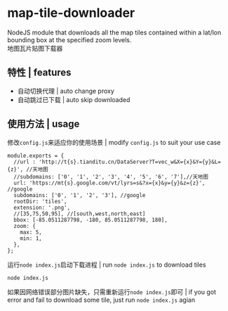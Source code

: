 # map-tile-downloader

NodeJS module that downloads all the map tiles contained within a lat/lon bounding box at the specified zoom levels.  
地图瓦片贴图下载器

## 特性 | features

- 自动切换代理 | auto change proxy
- 自动跳过已下载 | auto skip downloaded


## 使用方法 | usage

修改`config.js`来适应你的使用场景 | modify `config.js` to suit your use case

```
module.exports = {
  //url : 'http://t{s}.tianditu.cn/DataServer?T=vec_w&X={x}&Y={y}&L={z}', //天地图
  //subdomains: ['0', '1', '2', '3', '4', '5', '6', '7'],//天地图
  url: 'https://mt{s}.google.com/vt/lyrs=s&?x={x}&y={y}&z={z}', //google
  subdomains: ['0', '1', '2', '3'], //google
  rootDir: 'tiles',
  extension: '.png',
  //[35,75,50,95], //[south,west,north,east]
  bbox: [-85.0511287798, -180, 85.0511287798, 180],
  zoom: {
    max: 5,
    min: 1,
  },
};
```

运行`node index.js`启动下载进程 | run `node index.js` to download tiles

```
node index.js
```

如果因网络错误部分图片缺失，只需重新运行`node index.js`即可 | if you got error and fail to download some tile, just run `node index.js` agian


